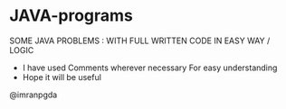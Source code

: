 # JAVA-programs
SOME JAVA PROBLEMS : WITH FULL WRITTEN CODE IN EASY WAY / LOGIC 
- I have used Comments wherever necessary For easy understanding
- Hope it will be useful 


@imranpgda

